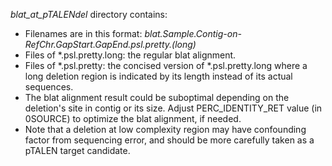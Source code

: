 *blat_at_pTALENdel* directory contains:
* Filenames are in this format: *blat.Sample.Contig-on-RefChr.GapStart.GapEnd.psl.pretty.(long)*
* Files of *.psl.pretty.long: the regular blat alignment.
* Files of *.psl.pretty: the concised version of *.psl.pretty.long where a long deletion region is indicated by its length instead of its actual sequences.
* The blat alignment result could be suboptimal depending on the deletion's site in contig or its size. Adjust PERC_IDENTITY_RET value (in 0SOURCE) to optimize the blat alignment, if needed.
* Note that a deletion at low complexity region may have confounding factor from sequencing error, and should be more carefully taken as a pTALEN target candidate.

